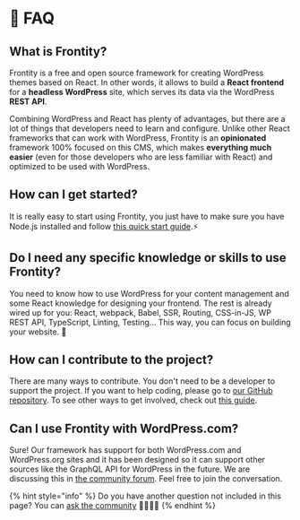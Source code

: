# 🤔 FAQ

## What is Frontity?

Frontity is a free and open source framework for creating WordPress themes based on React.
In other words, it allows to build a **React frontend** for a **headless WordPress** site, which serves its data via the WordPress **REST API**.

Combining WordPress and React has plenty of advantages, but there are a lot of things that developers need to learn and configure.
Unlike other React frameworks that can work with WordPress, Frontity is an **opinionated** framework 100% focused on this CMS, which makes **everything much easier** \(even for those developers who are less familiar with React\) and optimized to be used with WordPress.

## How can I get started?

It is really easy to start using Frontity, you just have to make sure you have Node.js installed and follow [this quick start guide](../getting-started/quick-start-guide.md).⚡️

## Do I need any specific knowledge or skills to use Frontity?

You need to know how to use WordPress for your content management and some React knowledge for designing your frontend.
The rest is already wired up for you: React, webpack, Babel, SSR, Routing, CSS-in-JS, WP REST API, TypeScript, Linting, Testing… This way, you can focus on building your website.
🚀

## How can I contribute to the project?

There are many ways to contribute.
You don't need to be a developer to support the project.
If you want to help coding, please go to [our GitHub repository](https://github.com/frontity/frontity).
To see other ways to get involved, check out [this guide](../contributing/how-to-contribute.md).

## Can I use Frontity with WordPress.com?

Sure!
Our framework has support for both WordPress.com and WordPress.org sites and it has been designed so it can support other sources like the GraphQL API for WordPress in the future.
We are discussing this in [the community forum](https://community.frontity.org/t/potential-supported-sources/18/3).
Feel free to join the conversation.

{% hint style="info" %}
Do you have another question not included in this page?
You can [ask the community](https://community.frontity.org) 👨‍👩‍👧‍👦
{% endhint %}

